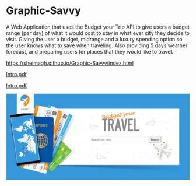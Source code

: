 # Graphic-Savvy

A Web Application that uses the Budget your Trip API to give users a budget range (per day) of what it would cost to stay in what ever city they decide to visit. Giving the user a budget, midrange and a luxury spending option so the user knows what to save when traveling. Also providing 5 days weather forecast, and preparing users for places that they would like to travel.


https://sheimagh.github.io/Graphic-Savvy/index.html

[Intro.pdf](http://USERNAME.github.io/REPONAME/docs/Intro.pdf).

[Intro.pdf](https://drive.google.com/open?id=1I9W3L4kyzFJGJ5WpY7kAWX8Cu2UVkpNE)

[<img src="assets/images/Jauntscreenshot.PNG">](https://sheimagh.github.io/Graphic-Savvy/index.html)
